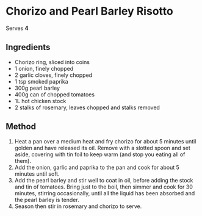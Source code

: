 # Chorizo and Pearl Barley Risotto

Serves **4**

## Ingredients

* Chorizo ring, sliced into coins
* 1 onion, finely chopped
* 2 garlic cloves, finely chopped
* 1 tsp smoked paprika
* 300g pearl barley
* 400g can of chopped tomatoes
* 1L hot chicken stock
* 2 stalks of rosemary, leaves chopped and stalks removed

## Method

1. Heat a pan over a medium heat and fry chorizo for about 5 minutes until golden and have released
   its oil. Remove with a slotted spoon and set aside, covering with tin foil to keep warm (and
   stop you eating all of them).
2. Add the onion, garlic and paprika to the pan and cook for about 5 minutes until soft.
3. Add the pearl barley and stir well to coat in oil, before adding the stock and tin of tomatoes.
   Bring just to the boil, then simmer and cook for 30 minutes, stirring occasionally, until all
   the liquid has been absorbed and the pearl barley is tender. 
4. Season then stir in rosemary and chorizo to serve.
